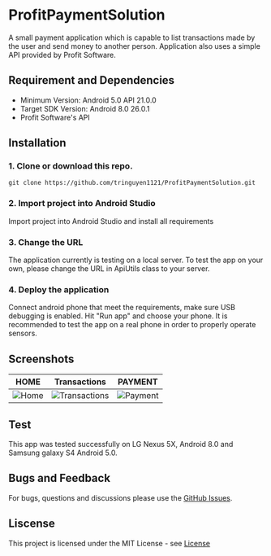 # ProfitPaymentSolution
A small payment application which is capable to list transactions made by the user and send money to another person. Application also 
uses a simple API provided by Profit Software.

## Requirement and Dependencies
- Minimum Version: Android 5.0 API 21.0.0
- Target SDK Version: Android 8.0 26.0.1
- Profit Software's API

## Installation
### 1. Clone or download this repo.
`git clone https://github.com/tringuyen1121/ProfitPaymentSolution.git`
### 2. Import project into Android Studio
Import project into Android Studio and install all requirements
### 3. Change the URL
The application currently is testing on a local server. To test the app on your own, please change the URL in ApiUtils class to your server.
### 4. Deploy the application
Connect android phone that meet the requirements, make sure USB debugging is enabled. Hit "Run app" and choose your phone. It is recommended to test the app on a real phone in order to properly operate sensors.

## Screenshots
|                  HOME                   |                  Transactions                     |                PAYMENT                  |       
| ------------------------------------------- |-------------------------------------------|---------------------------------------|
|![Home](https://imgur.com/f4j9dsE) |  ![Transactions](https://imgur.com/6gg7oKW) | ![Payment](https://imgur.com/6XasGQm)|


## Test
This app was tested successfully on LG Nexus 5X, Android 8.0 and Samsung galaxy S4 Android 5.0.

## Bugs and Feedback
For bugs, questions and discussions please use the [GitHub Issues](https://github.com/tringuyen1121/ProfitPaymentSolution/issues).

## Liscense
This project is licensed under the MIT License - see [License](https://github.com/tringuyen1121/ProfitPaymentSolution/blob/master/LICENSE) 

